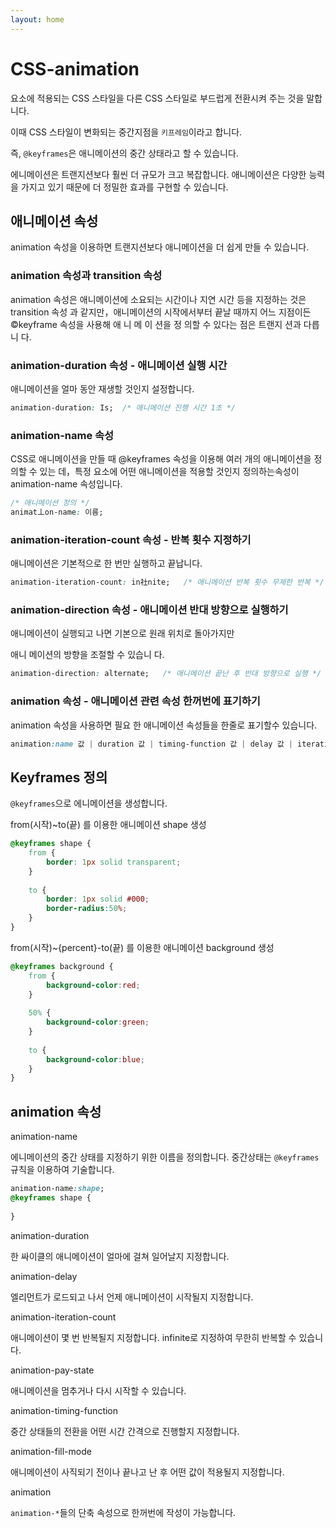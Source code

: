 ```yaml
---
layout: home
---
```


# CSS-animation

요소에 적용되는 CSS 스타일을 다른 CSS 스타일로 부드럽게 전환시켜 주는 것을 말합니다.



이때 CSS 스타일이 변화되는 중간지점을 `키프레임`이라고 합니다.

즉, `@keyframes`은 애니메이션의 중간 상태라고 할 수 있습니다.

에니메이션은 트랜지션보다 훨씬 더 규모가 크고 복잡합니다. 애니메이션은 다양한 능력을 가지고 있기 때문에 더 정밀한 효과를 구현할 수 있습니다.




## 애니메이션 속성
animation 
속성을 이용하면 트랜지션보다 애니메이션을 더 쉽게 만들 수 있습니다.


### animation 속성과 transition 속성

animation 속성은 애니메이션에 소요되는 시간이나 지연 시간 등을 지정하는 것은 transition 속성 
과 같지만，애니메이션의 시작에서부터 끝날 때까지 어느 지점이든 ©keyframe 속성을 사용해 애 
니 메 이 션을 정 의할 수 있다는 점은 트랜지 션과 다릅니 다.


### animation-duration 속성 - 애니메이션 실행 시간
 애니메이션을 얼마 동안 재생할 것인지 설정합니다.


```css
animation-duration: Is;  /* 애니메이션 진행 시간 1초 */
```

### animation-name 속성
CSS로 애니메이션을 만들 때 @keyframes 속성을 이용해 여러 개의 애니메이션을 정의할 수 있는 
데，특정 요소에 어떤 애니메이션을 적용할 것인지 정의하는속성이 animation-name 속성입니다.


```css
/* 애니메이션 정의 */
animat丄on-name: 이름;  
```

### animation-iteration-count 속성 - 반복 횟수 지정하기
애니메이션은 기본적으로 한 번만 실행하고 끝납니다.

```css
animation-iteration-count: in社nite;   /* 애니메이션 반복 횟수 무제한 반복 */
```

### animation-direction 속성 - 애니메이션 반대 방향으로 실행하기
애니메이션이 실행되고 나면 기본으로 원래 위치로 돌아가지만

애니 메이션의 방향을 조절할 수 있습니 다.

```css
animation-direction: alternate;   /* 애니메이션 끝난 후 반대 방향으로 실행 */
```

### animation 속성 - 애니메이션 관련 속성 한꺼번에 표기하기
animation 속성을 사용하면 필요 
한 애니메이션 속성들을 한줄로 표기할수 있습니다.

```css
animation:name 값 | duration 값 | timing-function 값 | delay 값 | iteration-count direction 값;
```





## Keyframes 정의

`@keyframes`으로 에니메이션을 생성합니다.



from(시작)~to(끝) 를 이용한 애니메이션 shape 생성

```css
@keyframes shape {
    from {
        border: 1px solid transparent;
    }
    
    to {
        border: 1px solid #000;
        border-radius:50%;
    }
}
```



from(시작)~{percent}-to(끝) 를 이용한 애니메이션 background 생성



```css
@keyframes background {
    from {
        background-color:red;
    }
    
    50% {
        background-color:green;
    }    
    
    to {
        background-color:blue;
    }
}
```





## animation 속성



animation-name

에니메이션의 중간 상태를 지정하기 위한 이름을 정의합니다. 중간상태는 `@keyframes` 규칙을 이용하여 기술합니다.



```css
animation-name:shape;
@keyframes shape {
    
}
```



animation-duration

한 싸이클의 애니메이션이 얼마에 걸쳐 일어날지 지정합니다.



animation-delay

엘리먼트가 로드되고 나서 언제 애니메이션이 시작될지 지정합니다.



animation-iteration-count

애니메이션이 몇 번 반복될지 지정합니다. infinite로 지정하여 무한히 반복할 수 있습니다.



animation-pay-state

애니메이션을 멈추거나 다시 시작할 수 있습니다.



animation-timing-function

중간 상태들의 전환을 어떤 시간 간격으로 진행할지 지정합니다.



animation-fill-mode

애니메이션이 사직되기 전이나 끝나고 난 후 어떤 값이 적용될지 지정합니다.



animation

`animation-*`들의 단축 속성으로 한꺼번에 작성이 가능합니다.



